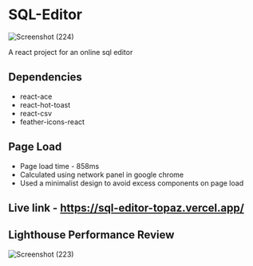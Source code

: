 # SQL-Editor
![Screenshot (224)](https://user-images.githubusercontent.com/55908880/166632455-b9b599ca-f830-4ac5-96c3-58a013facbee.png)

A react project for an online sql editor

## Dependencies

  - react-ace
  - react-hot-toast
  - react-csv
  - feather-icons-react

## Page Load

  - Page load time - 858ms 
  - Calculated using network panel in google chrome
  - Used a minimalist design to avoid excess components on page load

## Live link - https://sql-editor-topaz.vercel.app/

## Lighthouse Performance Review

![Screenshot (223)](https://user-images.githubusercontent.com/55908880/166488802-50c8a8b2-8b82-4c43-ad6d-a2781997475a.png)
